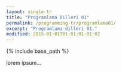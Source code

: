 ```yaml
---
layout: single-tr
title: "Programlama Dilleri 01"
permalink: /programming-tr/programlama01/
excerpt: "Programlama dilleri 01."
modified: 2015-01-01T01:01:01-01:02
---
```


{% include base_path %}

lorem ipsum...